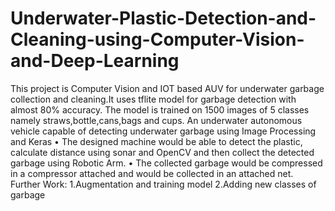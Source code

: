 # Underwater-Plastic-Detection-and-Cleaning-using-Computer-Vision-and-Deep-Learning

This project is Computer Vision and IOT based AUV for underwater garbage collection and cleaning.It uses tflite model for garbage detection with almost 80% accuracy.
The model is trained on 1500 images of 5 classes namely straws,bottle,cans,bags and cups.
An underwater autonomous vehicle capable of detecting underwater garbage using Image Processing and Keras
• The designed machine would be able to detect the plastic, calculate distance using sonar and OpenCV and then collect the detected garbage
using Robotic Arm.
• The collected garbage would be compressed in a compressor attached and would be collected in an attached net.
Further Work: 1.Augmentation and training model 2.Adding new classes of garbage

